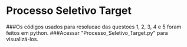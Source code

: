 # Processo Seletivo Target

###Os códigos usados para resolucao das questoes 1, 2, 3, 4 e 5 foram feitos em python.
###Acessar "Processo_Seletivo_Target.py" para visualizá-los.
